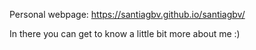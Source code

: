 Personal webpage: https://santiagbv.github.io/santiagbv/

In there you can get to know a little bit more about me :)
